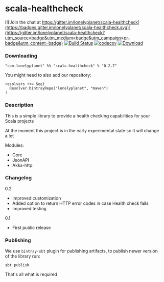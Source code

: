 # scala-healthcheck

[![Join the chat at https://gitter.im/lonelyplanet/scala-healthcheck](https://badges.gitter.im/lonelyplanet/scala-healthcheck.svg)](https://gitter.im/lonelyplanet/scala-healthcheck?utm_source=badge&utm_medium=badge&utm_campaign=pr-badge&utm_content=badge)
[![Build Status](https://travis-ci.org/lonelyplanet/scala-healthcheck.svg?branch=master)](https://travis-ci.org/lonelyplanet/scala-healthcheck)
[![codecov](https://codecov.io/gh/lonelyplanet/scala-healthcheck/branch/master/graph/badge.svg)](https://codecov.io/gh/lonelyplanet/scala-healthcheck)
[ ![Download](https://api.bintray.com/packages/lonelyplanet/maven/scala-healthcheck/images/download.svg) ](https://bintray.com/lonelyplanet/maven/scala-healthcheck/_latestVersion)

### Downloading

    "com.lonelyplanet" %% "scala-healthcheck" % "0.2.7"

You might need to also add our repository:

```
resolvers ++= Seq(
  Resolver.bintrayRepo("lonelyplanet", "maven")
)
```    

### Description

This is a simple library to provide a health checking capabilities for your Scala projects

At the moment this project is in the early experimental state so it will change a lot

Modules:
* Core
* JsonAPI
* Akka-http

### Changelog

0.2
- Improved customization  
- Added option to return HTTP error codes in case Health check fails
- Improved testing

0.1
- First public release

### Publishing

We use `bintray-sbt` plugin for publishing artifacts, to publish newer version of the library run:
```
sbt publish
```

That's all what is required
